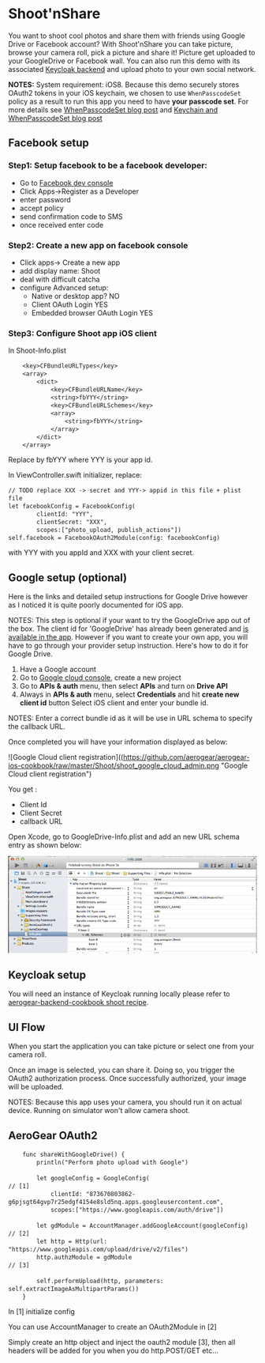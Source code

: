 Shoot'nShare
==============
You want to shoot cool photos and share them with friends using Google Drive or Facebook account?
With Shoot'nShare you can take picture, browse your camera roll, pick a picture and share it!
Picture get uploaded to your GoogleDrive or Facebook wall.
You can also run this demo with its associated [Keycloak backend](https://github.com/aerogear/aerogear-backend-cookbook/tree/master/Shoot) and upload photo to your own social network.

**NOTES:** System requirement: iOS8. Because this demo securely stores OAuth2 tokens in your iOS keychain, we chosen to use ```WhenPasscodeSet``` policy as a result to run this app you need to have **your passcode set**.
For more details see [WhenPasscodeSet blog post](http://corinnekrych.blogspot.fr/2014/09/new-kids-on-block-whenpasswordset.html) and [Keychain and WhenPasscodeSet blog post](http://corinnekrych.blogspot.fr/2014/09/touchid-and-keychain-ios8-best-friends.html)

## Facebook setup 

### Step1: Setup facebook to be a facebook developer:

- Go to [Facebook dev console](https://developers.facebook.com/products/login/)
- Click Apps->Register as a Developer
- enter password
- accept policy
- send confirmation code to SMS
- once received enter code

### Step2: Create a new app on facebook console

- Click apps-> Create a new app
- add display name: Shoot
- deal with difficult catcha
- configure Advanced setup:
	- Native or desktop app? NO
	- Client OAuth Login YES
	- Embedded browser OAuth Login YES

### Step3: Configure Shoot app iOS client

In Shoot-Info.plist

        <key>CFBundleURLTypes</key>
        <array>
            <dict>
                <key>CFBundleURLName</key>
                <string>fbYYY</string>
                <key>CFBundleURLSchemes</key>
                <array>
                    <string>fbYYY</string>
                </array>
            </dict>
        </array>

Replace by fbYYY where YYY is your app id.

In ViewController.swift initializer, replace:

    // TODO replace XXX -> secret and YYY-> appid in this file + plist file
    let facebookConfig = FacebookConfig(
            clientId: "YYY",
            clientSecret: "XXX",
            scopes:["photo_upload, publish_actions"])
    self.facebook = FacebookOAuth2Module(config: facebookConfig)

with YYY with you appId and XXX with your client secret.

## Google setup (optional)
Here is the links and detailed setup instructions for Google Drive however as I noticed it is quite poorly documented for iOS app.

NOTES: This step is optional if your want to try the GoogleDrive app out of the box. The client id for 'GoogleDrive' has already been generated and [is available in the app](https://github.com/aerogear/aerogear-ios-cookbook/blob/master/GoogleDrive/GoogleDrive/AGViewController.m#L75). However if you want to create your own app, you will have to go through your provider setup instruction. Here's how to do it for Google Drive.

1. Have a Google account
2. Go to [Google cloud console](https://cloud.google.com/console#/project), create a new project
3. Go to __APIs & auth__ menu, then select __APIs__ and turn on __Drive API__
4. Always in __APIs & auth__ menu, select __Credentials__ and hit __create new client id__ button
Select iOS client and enter your bundle id.

NOTES:
Enter a correct bundle id as it will be use in URL schema to specify the callback URL.

Once completed you will have your information displayed as below:

![Google Cloud client registration]((https://github.com/aerogear/aerogear-ios-cookbook/raw/master/Shoot/shoot_google_cloud_admin.png "Google Cloud client registration")

You get :

- Client Id
- Client Secret
- callback URL

Open Xcode, go to GoogleDrive-Info.plist and add an new URL schema entry as shown below:

![URL Scheme](https://github.com/aerogear/aerogear-ios-cookbook/raw/master/Shoot/url_schema.png "URL Scheme")


## Keycloak setup

You will need an instance of Keycloak running locally please refer to [aerogear-backend-cookbook shoot recipe](https://github.com/aerogear/aerogear-backend-cookbook/tree/master/Shoot).

## UI Flow 
When you start the application you can take picture or select one from your camera roll.

Once an image is selected, you can share it. Doing so, you trigger the OAuth2 authorization process. Once successfully authorized, your image will be uploaded.

NOTES: Because this app uses your camera, you should run it on actual device. Running on simulator won't allow camera shoot.

## AeroGear OAuth2

```
    func shareWithGoogleDrive() {
        println("Perform photo upload with Google")
        
        let googleConfig = GoogleConfig(                              // [1]
            clientId: "873670803862-g6pjsgt64gvp7r25edgf4154e8sld5nq.apps.googleusercontent.com",
            scopes:["https://www.googleapis.com/auth/drive"])

        let gdModule = AccountManager.addGoogleAccount(googleConfig)  // [2]
        let http = Http(url: "https://www.googleapis.com/upload/drive/v2/files")
        http.authzModule = gdModule                                   // [3]
    
        self.performUpload(http, parameters: self.extractImageAsMultipartParams())
    }
```
In [1] initialize config

You can use AccountManager to create an OAuth2Module in [2]

Simply create an http object and inject the oauth2 module [3], then all headers will be added for you when you do http.POST/GET etc...